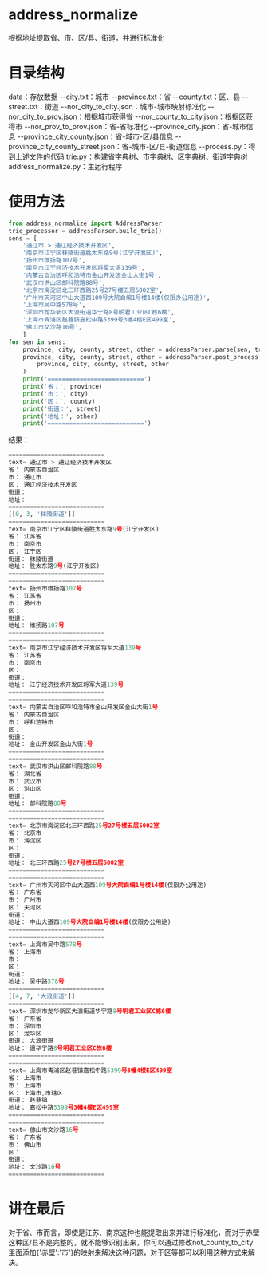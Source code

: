 # address_normalize
根据地址提取省、市、区/县、街道，并进行标准化

# 目录结构
data：存放数据
--city.txt：城市
--province.txt：省
--county.txt：区、县
--street.txt：街道
--nor_city_to_city.json：城市-城市映射标准化
--nor_city_to_prov.json：根据城市获得省
--nor_county_to_city.json：根据区获得市
--nor_prov_to_prov.json：省-省标准化
--province_city.json：省-城市信息
--province_city_county.json：省-城市-区/县信息
--province_city_county_street.json：省-城市-区/县-街道信息
--process.py：得到上述文件的代码
trie.py：构建省字典树、市字典树、区字典树、街道字典树
address_normalize.py：主运行程序

# 使用方法
```python
from address_normalize import AddressParser
trie_processor = addressParser.build_trie()
sens = [
	'通辽市 > 通辽经济技术开发区',
	'南京市江宁区秣陵街道胜太东路9号(江宁开发区)',
	'扬州市维扬路107号',
	'南京市江宁经济技术开发区将军大道139号',
	'内蒙古自治区呼和浩特市金山开发区金山大街1号',
	'武汉市洪山区邮科院路88号',
	'北京市海淀区北三环西路25号27号楼五层5002室',
	'广州市天河区中山大道西109号大院自编1号楼14楼(仅限办公用途)',
	'上海市吴中路578号',
	'深圳市龙华新区大浪街道华宁路8号明君工业区C栋6楼',
	'上海市青浦区赵巷镇嘉松中路5399号3幢4楼E区499室',
	'佛山市文沙路16号',
	]
for sen in sens:
	province, city, county, street, other = addressParser.parse(sen, trie_processor)
	province, city, county, street, other = addressParser.post_process(
		province, city, county, street, other
	)
	print('===========================')
	print('省：', province)
	print('市：', city)
	print('区：', county)
	print('街道：', street)
	print('地址：', other)
	print('===========================')
```
结果：
```python
===========================
text= 通辽市 > 通辽经济技术开发区
省： 内蒙古自治区
市： 通辽市
区： 通辽经济技术开发区
街道： 
地址： 
===========================
[[0, 3, '秣陵街道']]
===========================
text= 南京市江宁区秣陵街道胜太东路9号(江宁开发区)
省： 江苏省
市： 南京市
区： 江宁区
街道： 秣陵街道
地址： 胜太东路9号(江宁开发区)
===========================
===========================
text= 扬州市维扬路107号
省： 江苏省
市： 扬州市
区： 
街道： 
地址： 维扬路107号
===========================
===========================
text= 南京市江宁经济技术开发区将军大道139号
省： 江苏省
市： 南京市
区： 
街道： 
地址： 江宁经济技术开发区将军大道139号
===========================
===========================
text= 内蒙古自治区呼和浩特市金山开发区金山大街1号
省： 内蒙古自治区
市： 呼和浩特市
区： 
街道： 
地址： 金山开发区金山大街1号
===========================
===========================
text= 武汉市洪山区邮科院路88号
省： 湖北省
市： 武汉市
区： 洪山区
街道： 
地址： 邮科院路88号
===========================
===========================
text= 北京市海淀区北三环西路25号27号楼五层5002室
省： 北京市
市： 海淀区
区： 
街道： 
地址： 北三环西路25号27号楼五层5002室
===========================
===========================
text= 广州市天河区中山大道西109号大院自编1号楼14楼(仅限办公用途)
省： 广东省
市： 广州市
区： 天河区
街道： 
地址： 中山大道西109号大院自编1号楼14楼(仅限办公用途)
===========================
===========================
text= 上海市吴中路578号
省： 上海市
市： 
区： 
街道： 
地址： 吴中路578号
===========================
[[4, 7, '大浪街道']]
===========================
text= 深圳市龙华新区大浪街道华宁路8号明君工业区C栋6楼
省： 广东省
市： 深圳市
区： 龙华区
街道： 大浪街道
地址： 道华宁路8号明君工业区C栋6楼
===========================
===========================
text= 上海市青浦区赵巷镇嘉松中路5399号3幢4楼E区499室
省： 上海市
市： 上海市
区： 上海市,市辖区
街道： 赵巷镇
地址： 嘉松中路5399号3幢4楼E区499室
===========================
===========================
text= 佛山市文沙路16号
省： 广东省
市： 佛山市
区： 
街道： 
地址： 文沙路16号
===========================
```
# 讲在最后
对于省、市而言，即使是江苏、南京这种也能提取出来并进行标准化，而对于赤壁这种区/县不是完整的，就不能够识别出来，你可以通过修改not_county_to_city里面添加{'赤壁':'市'}的映射来解决这种问题，对于区等都可以利用这种方式来解决。
